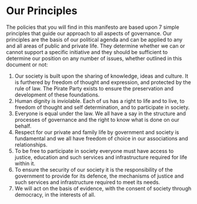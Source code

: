 Our Principles
==============

The policies that you will find in this manifesto are based upon 7 simple principles that guide our approach to all aspects of governance.  Our principles are the basis of our political agenda and can be applied to any and all areas of public and private life. They determine whether we can or cannot support a specific initiative and they should be sufficient to determine our position on any number of issues, whether outlined in this document or not:

1. Our society is built upon the sharing of knowledge, ideas and culture.  It is furthered by freedom of thought and expression, and protected by the rule of law. The Pirate Party exists to ensure the preservation and development of these foundations.
2. Human dignity is inviolable. Each of us has a right to life and to live, to freedom of thought and self determination, and to participate in society.
3. Everyone is equal under the law. We all have a say in the structure and processes of governance and the right to know what is done on our behalf.
4. Respect for our private and family life by government and society is fundamental and we all have freedom of choice in our associations and relationships.
5. To be free to participate in society everyone must have access to justice, education and such services and infrastructure required for life within it.
6. To ensure the security of our society it is the responsibility of the government to provide for its defence, the mechanisms of justice and such services and infrastructure required to meet its needs.
7. We will act on the basis of evidence, with the consent of society through democracy, in the interests of all.
